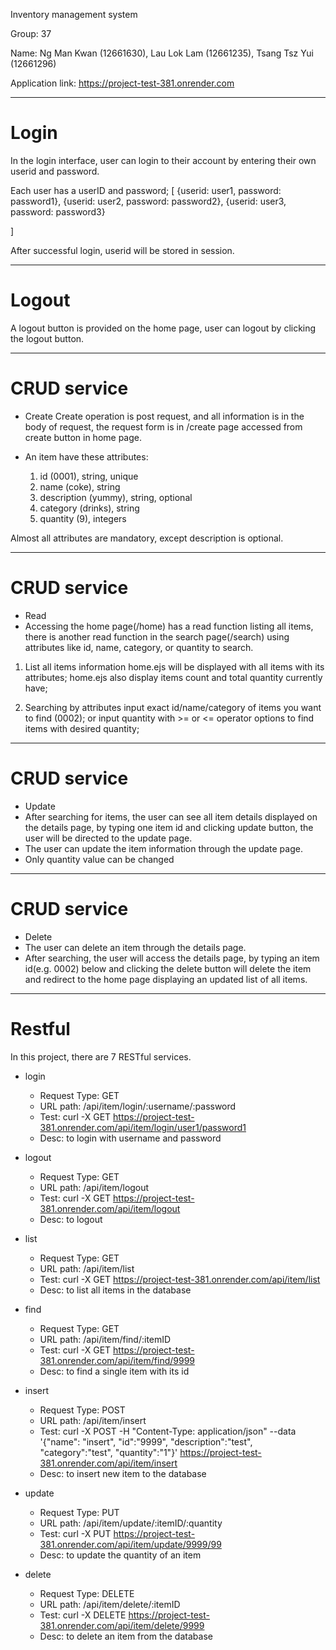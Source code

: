 Inventory management system


Group: 37

Name:
Ng Man Kwan (12661630),
Lau Lok Lam (12661235),
Tsang Tsz Yui (12661296)


Application link: https://project-test-381.onrender.com


********************************************
# Login
In the login interface, user can login to their account by entering their own userid and password.


Each user has a userID and password;
[
    {userid: user1, password: password1},
    {userid: user2, password: password2},
    {userid: user3, password: password3}


]


After successful login, userid will be stored in session.


********************************************
# Logout
A logout button is provided on the home page, user can logout by clicking the logout button.


********************************************
# CRUD service
- Create
Create operation is post request, and all information is in the body of request, the request form is in /create page accessed from create button in home page.


-   An item have these attributes:
    1)  id (0001), string, unique
    2)  name (coke), string
    3)  description (yummy), string, optional
    4)  category (drinks), string
    5)  quantity (9), integers


Almost all attributes are mandatory, except description is optional.


********************************************
# CRUD service
- Read
-  Accessing the home page(/home) has a read function listing all items, there is another read function in the search page(/search) using attributes like id, name, category, or quantity to search.


1) List all items information
    home.ejs will be displayed with all items with its attributes;
    home.ejs also display items count and total quantity currently have;


2) Searching by attributes
    input exact id/name/category of items you want to find (0002);
    or input quantity with >= or <= operator options to find items with  desired quantity;


********************************************
# CRUD service
- Update
-   After searching for items, the user can see all item details displayed on the details page, by typing one item id and clicking update button, the user will be directed to the update page.
-   The user can update the item information through the update page.
-   Only quantity value can be changed 


********************************************
# CRUD service
- Delete
-   The user can delete an item through the details page.
-   After searching, the user will access the details page, by typing an item id(e.g. 0002) below and clicking the delete button will delete the item and redirect to the home page displaying an updated list of all items.


********************************************


# Restful
In this project, there are 7 RESTful services.


- login
  - Request Type: GET
  - URL path: /api/item/login/:username/:password
  - Test: curl -X GET https://project-test-381.onrender.com/api/item/login/user1/password1
  - Desc: to login with username and password


- logout
  - Request Type: GET
  - URL path: /api/item/logout
  - Test: curl -X GET https://project-test-381.onrender.com/api/item/logout
  - Desc: to logout


- list
  - Request Type: GET
  - URL path: /api/item/list
  - Test: curl -X GET https://project-test-381.onrender.com/api/item/list
  - Desc: to list all items in the database


- find
  - Request Type: GET
  - URL path: /api/item/find/:itemID
  - Test: curl -X GET https://project-test-381.onrender.com/api/item/find/9999
  - Desc: to find a single item with its id


- insert
  - Request Type: POST
  - URL path: /api/item/insert
  - Test: curl -X POST -H "Content-Type: application/json" --data '{"name": "insert", "id":"9999", "description":"test", "category":"test", "quantity":"1"}' https://project-test-381.onrender.com/api/item/insert
  - Desc: to insert new item to the database


- update
  - Request Type: PUT
  - URL path: /api/item/update/:itemID/:quantity
  - Test: curl -X PUT https://project-test-381.onrender.com/api/item/update/9999/99
  - Desc: to update the quantity of an item


- delete
  - Request Type: DELETE
  - URL path: /api/item/delete/:itemID
  - Test: curl -X DELETE https://project-test-381.onrender.com/api/item/delete/9999
  - Desc: to delete an item from the database
  





